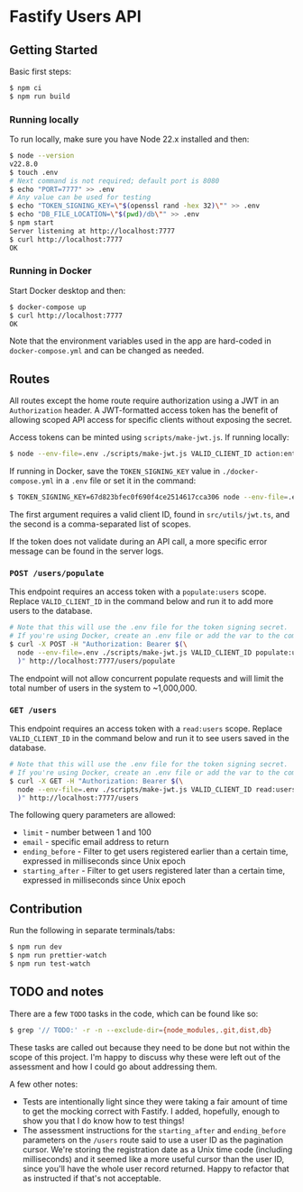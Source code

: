 # Fastify Users API

## Getting Started

Basic first steps:

```bash
$ npm ci
$ npm run build
```

### Running locally

To run locally, make sure you have Node 22.x installed and then:

```bash
$ node --version
v22.8.0
$ touch .env
# Next command is not required; default port is 8080
$ echo "PORT=7777" >> .env
# Any value can be used for testing
$ echo "TOKEN_SIGNING_KEY=\"$(openssl rand -hex 32)\"" >> .env
$ echo "DB_FILE_LOCATION=\"$(pwd)/db\"" >> .env
$ npm start
Server listening at http://localhost:7777
$ curl http://localhost:7777
OK
```

### Running in Docker

Start Docker desktop and then:

```bash
$ docker-compose up
$ curl http://localhost:7777
OK
```

Note that the environment variables used in the app are hard-coded in `docker-compose.yml` and can be changed as needed. 

## Routes

All routes except the home route require authorization using a JWT in an `Authorization` header. A JWT-formatted access token has the benefit of allowing scoped API access for specific clients without exposing the secret. 

Access tokens can be minted using `scripts/make-jwt.js`. If running locally:

```bash
$ node --env-file=.env ./scripts/make-jwt.js VALID_CLIENT_ID action:entity
```

If running in Docker, save the `TOKEN_SIGNING_KEY` value in `./docker-compose.yml` in a `.env` file or set it in the command:

```bash
$ TOKEN_SIGNING_KEY=67d823bfec0f690f4ce2514617cca306 node --env-file=.env ./scripts/make-jwt.js VALID_CLIENT_ID action:entity
```

The first argument requires a valid client ID, found in `src/utils/jwt.ts`, and the second is a comma-separated list of scopes. 

If the token does not validate during an API call, a more specific error message can be found in the server logs.

### `POST /users/populate`

This endpoint requires an access token with a `populate:users` scope. Replace `VALID_CLIENT_ID` in the command below and run it to add more users to the database.

```bash
# Note that this will use the .env file for the token signing secret.
# If you're using Docker, create an .env file or add the var to the command below.
$ curl -X POST -H "Authorization: Bearer $(\
  node --env-file=.env ./scripts/make-jwt.js VALID_CLIENT_ID populate:users \
  )" http://localhost:7777/users/populate
```

The endpoint will not allow concurrent populate requests and will limit the total number of users in the system to ~1,000,000.

### `GET /users`

This endpoint requires an access token with a `read:users` scope. Replace `VALID_CLIENT_ID` in the command below and run it to see users saved in the database.

```bash
# Note that this will use the .env file for the token signing secret.
# If you're using Docker, create an .env file or add the var to the command below.
$ curl -X GET -H "Authorization: Bearer $(\
  node --env-file=.env ./scripts/make-jwt.js VALID_CLIENT_ID read:users \
  )" http://localhost:7777/users
```

The following query parameters are allowed:

- `limit` - number between 1 and 100
- `email` - specific email address to return
- `ending_before` - Filter to get users registered earlier than a certain time, expressed in milliseconds since Unix epoch 
- `starting_after` - Filter to get users registered later than a certain time, expressed in milliseconds since Unix epoch  

## Contribution

Run the following in separate terminals/tabs:

```bash
$ npm run dev
$ npm run prettier-watch
$ npm run test-watch
```

## TODO and notes

There are a few `TODO` tasks in the code, which can be found like so:

```bash
$ grep '// TODO:' -r -n --exclude-dir={node_modules,.git,dist,db} 
```

These tasks are called out because they need to be done but not within the scope of this project. I'm happy to discuss why these were left out of the assessment and how I could go about addressing them.

A few other notes:

- Tests are intentionally light since they were taking a fair amount of time to get the mocking correct with Fastify. I added, hopefully, enough to show you that I do know how to test things!
- The assessment instructions for the `starting_after` and `ending_before` parameters on the `/users` route said to use a user ID as the pagination cursor. We're storing the registration date as a Unix time code (including milliseconds) and it seemed like a more useful cursor than the user ID, since you'll have the whole user record returned. Happy to refactor that as instructed if that's not acceptable. 
